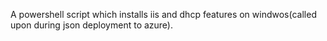 A powershell script which installs iis and dhcp features on windwos(called upon during json deployment to azure).
